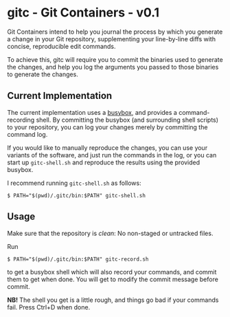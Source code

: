 # gitc - Git Containers - v0.1

Git Containers intend to help you journal the process by which you
generate a change in your Git repository, supplementing your
line-by-line diffs with concise, reproducible edit commands.

To achieve this, gitc will require you to commit the binaries used to
generate the changes, and help you log the arguments you passed to
those binaries to generate the changes.

## Current Implementation

The current implementation uses a [busybox](https://busybox.net/), and
provides a command-recording shell. By committing the busybox (and
surrounding shell scripts) to your repository, you can log your
changes merely by committing the command log.

If you would like to manually reproduce the changes, you can use your
variants of the software, and just run the commands in the log, or you
can start up `gitc-shell.sh` and reproduce the results using the
provided busybox.

I recommend running `gitc-shell.sh` as follows:

```
$ PATH="$(pwd)/.gitc/bin:$PATH" gitc-shell.sh
```

## Usage

Make sure that the repository is _clean_: No non-staged or untracked
files.

Run

```
$ PATH="$(pwd)/.gitc/bin:$PATH" gitc-record.sh
```

to get a busybox shell which will also record your commands, and
commit them to get when done. You will get to modify the commit
message before commit.

**NB!** The shell you get is a little rough, and things go bad if your
commands fail. Press Ctrl+D when done.
